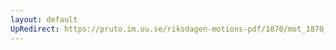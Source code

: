 ```yaml
---
layout: default
UpRedirect: https://pruto.im.uu.se/riksdagen-motions-pdf/1870/mot_1870__ak__51/mot_1870__ak__51-004.pdf
---
```

